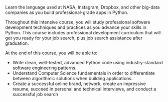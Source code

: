 Learn the language used at NASA, Instagram, Dropbox, and other big-data companies as you build professional-grade apps in Python.

Throughout this intensive course, you will study professional software development techniques and practices as you advance your skills in Python. This course includes professional development curriculum that will get you ready for your job search, plus job search assistance after graduation.

At the end of this course, you will be able to:

- Write clean, well-tested, advanced Python code using industry-standard software engineering patterns.
- Understand Computer Science fundamentals in order to differentiate between algorithmic solutions when building applications.
- Create a successful online brand, network, create an impressive resume, succeed in personal and technical interviews, and conduct a successful job search
